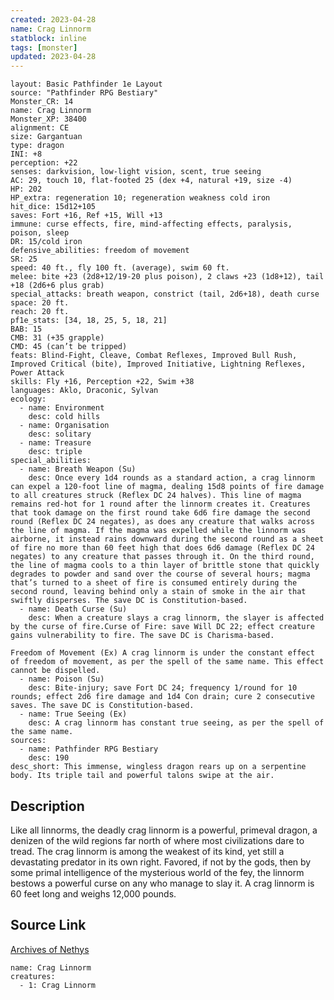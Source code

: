 ```yaml
---
created: 2023-04-28
name: Crag Linnorm
statblock: inline
tags: [monster]
updated: 2023-04-28
---
```

```statblock
layout: Basic Pathfinder 1e Layout
source: "Pathfinder RPG Bestiary"
Monster_CR: 14
name: Crag Linnorm
Monster_XP: 38400
alignment: CE
size: Gargantuan
type: dragon
INI: +8
perception: +22
senses: darkvision, low-light vision, scent, true seeing
AC: 29, touch 10, flat-footed 25 (dex +4, natural +19, size -4)
HP: 202
HP_extra: regeneration 10; regeneration weakness cold iron
hit_dice: 15d12+105
saves: Fort +16, Ref +15, Will +13
immune: curse effects, fire, mind-affecting effects, paralysis, poison, sleep
DR: 15/cold iron
defensive_abilities: freedom of movement
SR: 25
speed: 40 ft., fly 100 ft. (average), swim 60 ft.
melee: bite +23 (2d8+12/19-20 plus poison), 2 claws +23 (1d8+12), tail +18 (2d6+6 plus grab)
special_attacks: breath weapon, constrict (tail, 2d6+18), death curse
space: 20 ft.
reach: 20 ft.
pf1e_stats: [34, 18, 25, 5, 18, 21]
BAB: 15
CMB: 31 (+35 grapple)
CMD: 45 (can’t be tripped)
feats: Blind-Fight, Cleave, Combat Reflexes, Improved Bull Rush, Improved Critical (bite), Improved Initiative, Lightning Reflexes, Power Attack
skills: Fly +16, Perception +22, Swim +38
languages: Aklo, Draconic, Sylvan
ecology:
  - name: Environment
    desc: cold hills
  - name: Organisation
    desc: solitary
  - name: Treasure
    desc: triple
special_abilities:
  - name: Breath Weapon (Su)
    desc: Once every 1d4 rounds as a standard action, a crag linnorm can expel a 120-foot line of magma, dealing 15d8 points of fire damage to all creatures struck (Reflex DC 24 halves). This line of magma remains red-hot for 1 round after the linnorm creates it. Creatures that took damage on the first round take 6d6 fire damage the second round (Reflex DC 24 negates), as does any creature that walks across the line of magma. If the magma was expelled while the linnorm was airborne, it instead rains downward during the second round as a sheet of fire no more than 60 feet high that does 6d6 damage (Reflex DC 24 negates) to any creature that passes through it. On the third round, the line of magma cools to a thin layer of brittle stone that quickly degrades to powder and sand over the course of several hours; magma that’s turned to a sheet of fire is consumed entirely during the second round, leaving behind only a stain of smoke in the air that swiftly disperses. The save DC is Constitution-based.
  - name: Death Curse (Su)
    desc: When a creature slays a crag linnorm, the slayer is affected by the curse of fire.Curse of Fire: save Will DC 22; effect creature gains vulnerability to fire. The save DC is Charisma-based.

Freedom of Movement (Ex) A crag linnorm is under the constant effect of freedom of movement, as per the spell of the same name. This effect cannot be dispelled.
  - name: Poison (Su)
    desc: Bite-injury; save Fort DC 24; frequency 1/round for 10 rounds; effect 2d6 fire damage and 1d4 Con drain; cure 2 consecutive saves. The save DC is Constitution-based.
  - name: True Seeing (Ex)
    desc: A crag linnorm has constant true seeing, as per the spell of the same name.
sources:
  - name: Pathfinder RPG Bestiary
    desc: 190
desc_short: This immense, wingless dragon rears up on a serpentine body. Its triple tail and powerful talons swipe at the air.
```
## Description
Like all linnorms, the deadly crag linnorm is a powerful, primeval dragon, a denizen of the wild regions far north of where most civilizations dare to tread. The crag linnorm is among the weakest of its kind, yet still a devastating predator in its own right. Favored, if not by the gods, then by some primal intelligence of the mysterious world of the fey, the linnorm bestows a powerful curse on any who manage to slay it. A crag linnorm is 60 feet long and weighs 12,000 pounds.
## Source Link
[Archives of Nethys](https://aonprd.com/MonsterDisplay.aspx?ItemName=Crag%20Linnorm)
```encounter-table
name: Crag Linnorm
creatures:
  - 1: Crag Linnorm
```
